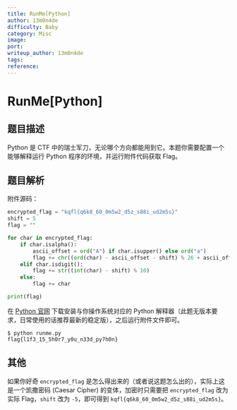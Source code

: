 ```yaml
---
title: RunMe[Python]
author: 13m0n4de
difficulty: Baby
category: Misc
image:
port:
writeup_author: 13m0n4de
tags:
reference:
---
```


# RunMe\[Python\]

## 题目描述

Python 是 CTF 中的瑞士军刀，无论哪个方向都能用到它。本题你需要配置一个能够解释运行 Python 程序的环境，并运行附件代码获取 Flag。

## 题目解析

附件源码：

```python
encrypted_flag = "kqfl{q6k8_60_0m5w2_d5z_s88i_ud2m5s}"
shift = 5
flag = ""

for char in encrypted_flag:
    if char.isalpha():
        ascii_offset = ord("A") if char.isupper() else ord("a")
        flag += chr((ord(char) - ascii_offset - shift) % 26 + ascii_offset)
    elif char.isdigit():
        flag += str((int(char) - shift) % 10)
    else:
        flag += char

print(flag)
```

在 [Python 官网](https://www.python.org/downloads/) 下载安装与你操作系统对应的 Python 解释器（此题无版本要求，日常使用的话推荐最新的稳定版），之后运行附件文件即可。

```
$ python runme.py
flag{l1f3_15_5h0r7_y0u_n33d_py7h0n}
```

## 其他

如果你好奇 `encrypted_flag` 是怎么得出来的（或者说这题怎么出的），实际上这是一个凯撒密码 (Caesar Cipher) 的变体，加密时只需要把 `encrypted_flag` 改为实际 Flag，`shift` 改为 `-5`，即可得到 `kqfl{q6k8_60_0m5w2_d5z_s88i_ud2m5s}`。
